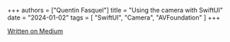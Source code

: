 +++
authors = ["Quentin Fasquel"]
title = "Using the camera with SwiftUI"
date = "2024-01-02"
tags = [ "SwiftUI", "Camera", "AVFoundation" ]
+++

[Written on Medium](https://medium.com/@quentinfasquel/ios-using-the-camera-with-swiftui-004731ce78f0)
